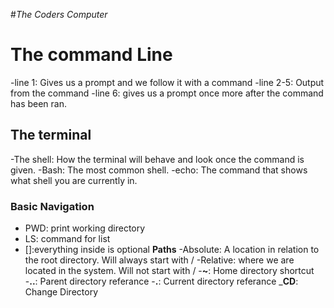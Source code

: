 #*The Coders Computer*

# The command Line
 -line 1: Gives us a prompt and we follow it with a command
 -line 2-5: Output from the command
 -line 6: gives us a prompt once more after the command has been ran.
 
 ## The terminal
 -The shell: How the terminal will behave and look once the command is given.
  -Bash: The most common shell.
  -echo: The command that shows what shell you are currently in.
  
  ### Basic Navigation
  - PWD: print working directory 
  - LS: command for list
  - []:everything inside is optional
**Paths**
 -Absolute: A location in relation to the root directory. Will always start with /
 -Relative: where we are located in the system. Will not start with /
 -**~**: Home directory shortcut
 -**..**: Parent directory referance 
 -**.**: Current directory referance
 _**CD**: Change Directory

